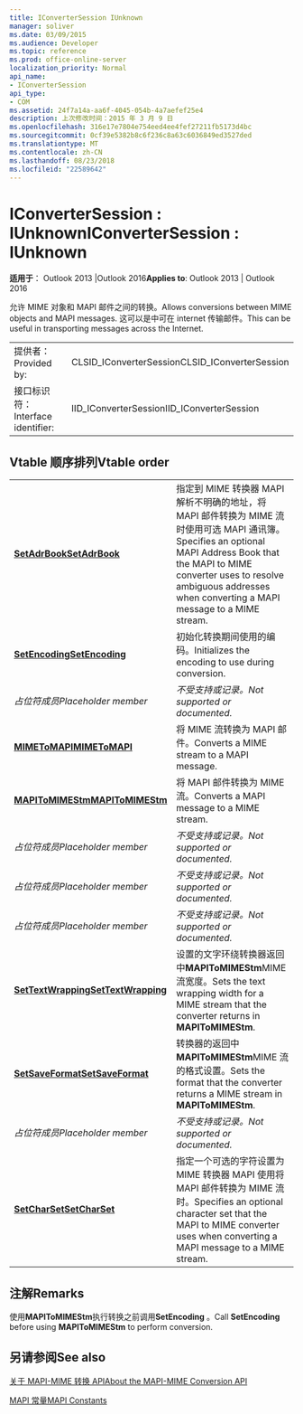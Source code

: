 ```yaml
---
title: IConverterSession IUnknown
manager: soliver
ms.date: 03/09/2015
ms.audience: Developer
ms.topic: reference
ms.prod: office-online-server
localization_priority: Normal
api_name:
- IConverterSession
api_type:
- COM
ms.assetid: 24f7a14a-aa6f-4045-054b-4a7aefef25e4
description: 上次修改时间：2015 年 3 月 9 日
ms.openlocfilehash: 316e17e7804e754eed4ee4fef27211fb5173d4bc
ms.sourcegitcommit: 0cf39e5382b8c6f236c8a63c6036849ed3527ded
ms.translationtype: MT
ms.contentlocale: zh-CN
ms.lasthandoff: 08/23/2018
ms.locfileid: "22589642"
---
```

# <a name="iconvertersession--iunknown"></a><span data-ttu-id="a63dc-103">IConverterSession : IUnknown</span><span class="sxs-lookup"><span data-stu-id="a63dc-103">IConverterSession : IUnknown</span></span>

  
  
<span data-ttu-id="a63dc-104">**适用于**： Outlook 2013 |Outlook 2016</span><span class="sxs-lookup"><span data-stu-id="a63dc-104">**Applies to**: Outlook 2013 | Outlook 2016</span></span> 
  
<span data-ttu-id="a63dc-105">允许 MIME 对象和 MAPI 邮件之间的转换。</span><span class="sxs-lookup"><span data-stu-id="a63dc-105">Allows conversions between MIME objects and MAPI messages.</span></span> <span data-ttu-id="a63dc-106">这可以是中可在 internet 传输邮件。</span><span class="sxs-lookup"><span data-stu-id="a63dc-106">This can be useful in transporting messages across the Internet.</span></span>
  
|||
|:-----|:-----|
|<span data-ttu-id="a63dc-107">提供者：</span><span class="sxs-lookup"><span data-stu-id="a63dc-107">Provided by:</span></span>  <br/> |<span data-ttu-id="a63dc-108">CLSID_IConverterSession</span><span class="sxs-lookup"><span data-stu-id="a63dc-108">CLSID_IConverterSession</span></span>  <br/> |
|<span data-ttu-id="a63dc-109">接口标识符：</span><span class="sxs-lookup"><span data-stu-id="a63dc-109">Interface identifier:</span></span>  <br/> |<span data-ttu-id="a63dc-110">IID_IConverterSession</span><span class="sxs-lookup"><span data-stu-id="a63dc-110">IID_IConverterSession</span></span>  <br/> |
   
## <a name="vtable-order"></a><span data-ttu-id="a63dc-111">Vtable 顺序排列</span><span class="sxs-lookup"><span data-stu-id="a63dc-111">Vtable order</span></span>

|||
|:-----|:-----|
|<span data-ttu-id="a63dc-112">**[SetAdrBook](iconvertersession-setadrbook.md)**</span><span class="sxs-lookup"><span data-stu-id="a63dc-112">**[SetAdrBook](iconvertersession-setadrbook.md)**</span></span> <br/> |<span data-ttu-id="a63dc-113">指定到 MIME 转换器 MAPI 解析不明确的地址，将 MAPI 邮件转换为 MIME 流时使用可选 MAPI 通讯簿。</span><span class="sxs-lookup"><span data-stu-id="a63dc-113">Specifies an optional MAPI Address Book that the MAPI to MIME converter uses to resolve ambiguous addresses when converting a MAPI message to a MIME stream.</span></span>  <br/> |
|<span data-ttu-id="a63dc-114">**[SetEncoding](iconvertersession-setencoding.md)**</span><span class="sxs-lookup"><span data-stu-id="a63dc-114">**[SetEncoding](iconvertersession-setencoding.md)**</span></span> <br/> |<span data-ttu-id="a63dc-115">初始化转换期间使用的编码。</span><span class="sxs-lookup"><span data-stu-id="a63dc-115">Initializes the encoding to use during conversion.</span></span>  <br/> |
| <span data-ttu-id="a63dc-116">*占位符成员*</span><span class="sxs-lookup"><span data-stu-id="a63dc-116">*Placeholder member*</span></span>  <br/> | <span data-ttu-id="a63dc-117">*不受支持或记录。*</span><span class="sxs-lookup"><span data-stu-id="a63dc-117">*Not supported or documented.*</span></span>  <br/> |
|<span data-ttu-id="a63dc-118">**[MIMEToMAPI](iconvertersession-mimetomapi.md)**</span><span class="sxs-lookup"><span data-stu-id="a63dc-118">**[MIMEToMAPI](iconvertersession-mimetomapi.md)**</span></span> <br/> |<span data-ttu-id="a63dc-119">将 MIME 流转换为 MAPI 邮件。</span><span class="sxs-lookup"><span data-stu-id="a63dc-119">Converts a MIME stream to a MAPI message.</span></span>  <br/> |
|<span data-ttu-id="a63dc-120">**[MAPIToMIMEStm](iconvertersession-mapitomimestm.md)**</span><span class="sxs-lookup"><span data-stu-id="a63dc-120">**[MAPIToMIMEStm](iconvertersession-mapitomimestm.md)**</span></span> <br/> |<span data-ttu-id="a63dc-121">将 MAPI 邮件转换为 MIME 流。</span><span class="sxs-lookup"><span data-stu-id="a63dc-121">Converts a MAPI message to a MIME stream.</span></span>  <br/> |
| <span data-ttu-id="a63dc-122">*占位符成员*</span><span class="sxs-lookup"><span data-stu-id="a63dc-122">*Placeholder member*</span></span>  <br/> | <span data-ttu-id="a63dc-123">*不受支持或记录。*</span><span class="sxs-lookup"><span data-stu-id="a63dc-123">*Not supported or documented.*</span></span>  <br/> |
| <span data-ttu-id="a63dc-124">*占位符成员*</span><span class="sxs-lookup"><span data-stu-id="a63dc-124">*Placeholder member*</span></span>  <br/> | <span data-ttu-id="a63dc-125">*不受支持或记录。*</span><span class="sxs-lookup"><span data-stu-id="a63dc-125">*Not supported or documented.*</span></span>  <br/> |
| <span data-ttu-id="a63dc-126">*占位符成员*</span><span class="sxs-lookup"><span data-stu-id="a63dc-126">*Placeholder member*</span></span>  <br/> | <span data-ttu-id="a63dc-127">*不受支持或记录。*</span><span class="sxs-lookup"><span data-stu-id="a63dc-127">*Not supported or documented.*</span></span>  <br/> |
|<span data-ttu-id="a63dc-128">**[SetTextWrapping](iconvertersession-settextwrapping.md)**</span><span class="sxs-lookup"><span data-stu-id="a63dc-128">**[SetTextWrapping](iconvertersession-settextwrapping.md)**</span></span> <br/> |<span data-ttu-id="a63dc-129">设置的文字环绕转换器返回中**MAPIToMIMEStm**MIME 流宽度。</span><span class="sxs-lookup"><span data-stu-id="a63dc-129">Sets the text wrapping width for a MIME stream that the converter returns in **MAPIToMIMEStm**.</span></span>  <br/> |
|<span data-ttu-id="a63dc-130">**[SetSaveFormat](iconvertersession-setsaveformat.md)**</span><span class="sxs-lookup"><span data-stu-id="a63dc-130">**[SetSaveFormat](iconvertersession-setsaveformat.md)**</span></span> <br/> |<span data-ttu-id="a63dc-131">转换器的返回中**MAPIToMIMEStm**MIME 流的格式设置。</span><span class="sxs-lookup"><span data-stu-id="a63dc-131">Sets the format that the converter returns a MIME stream in **MAPIToMIMEStm**.</span></span>  <br/> |
| <span data-ttu-id="a63dc-132">*占位符成员*</span><span class="sxs-lookup"><span data-stu-id="a63dc-132">*Placeholder member*</span></span>  <br/> | <span data-ttu-id="a63dc-133">*不受支持或记录。*</span><span class="sxs-lookup"><span data-stu-id="a63dc-133">*Not supported or documented.*</span></span>  <br/> |
|<span data-ttu-id="a63dc-134">**[SetCharSet](iconvertersession-setcharset.md)**</span><span class="sxs-lookup"><span data-stu-id="a63dc-134">**[SetCharSet](iconvertersession-setcharset.md)**</span></span> <br/> |<span data-ttu-id="a63dc-135">指定一个可选的字符设置为 MIME 转换器 MAPI 使用将 MAPI 邮件转换为 MIME 流时。</span><span class="sxs-lookup"><span data-stu-id="a63dc-135">Specifies an optional character set that the MAPI to MIME converter uses when converting a MAPI message to a MIME stream.</span></span>  <br/> |
   
## <a name="remarks"></a><span data-ttu-id="a63dc-136">注解</span><span class="sxs-lookup"><span data-stu-id="a63dc-136">Remarks</span></span>

<span data-ttu-id="a63dc-137">使用**MAPIToMIMEStm**执行转换之前调用**SetEncoding** 。</span><span class="sxs-lookup"><span data-stu-id="a63dc-137">Call **SetEncoding** before using **MAPIToMIMEStm** to perform conversion.</span></span> 
  
## <a name="see-also"></a><span data-ttu-id="a63dc-138">另请参阅</span><span class="sxs-lookup"><span data-stu-id="a63dc-138">See also</span></span>



[<span data-ttu-id="a63dc-139">关于 MAPI-MIME 转换 API</span><span class="sxs-lookup"><span data-stu-id="a63dc-139">About the MAPI-MIME Conversion API</span></span>](about-the-mapi-mime-conversion-api.md)
  
[<span data-ttu-id="a63dc-140">MAPI 常量</span><span class="sxs-lookup"><span data-stu-id="a63dc-140">MAPI Constants</span></span>](mapi-constants.md)

